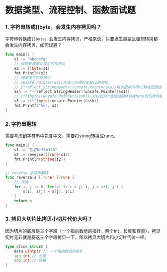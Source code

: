 # 数据类型、流程控制、函数面试题

### 1. 字符串转成[]byte，会发生内存拷贝吗？

字符串转换成`[]byte`，会发生内存拷贝，严格来说，只要发生类型且强制转换都会发生内存拷贝，如何规避？

```go
func main() {
    s1 := "abcdefg"
    // 强制转换都会发生内存拷贝
    s2 := []byte(s1)
    fmt.Println(s2)
    // 规避发生内存拷贝
    // unsafe.Pointer(&s1)方法可以得到变量s1的地址
    // (*reflect.StringHeader)(unsafe.Pointer(&a))可以把字符串s1转成底层结构的形式
    ssh := *(*reflect.StringHeader)(unsafe.Pointer(&s1))
    // (*[]byte)(unsafe.Pointer(&ssh)) 可以把ssh底层结构体转成byte的切片的指针
    s3 := *(*[]byte)(unsafe.Pointer(&ssh))
    fmt.Printf("%v", s3)
}
```

### 2. 字符串翻转

需要考虑到字符串中包含中文，需要将string转换成rune。

```go
func main() {
    s1 := "你好hello123"
    s2 := reverse([]rune(s1))
    fmt.Println(string(s2))
}

// reverse 字符串翻转
func reverse(s []rune) []rune {
    // 转换
    for i, j := 0, len(s)-1; i < j; i, j = i+1, j-1 {
        s[i], s[j] = s[j], s[i]
    }
    return s
}
```

### 3. 拷贝大切片比拷贝小切片代价大吗？

因为切片的底层是三个字段（一个指向数组的指针，两个int，长度和容量），拷贝切片无非就是将这三个字段拷贝一下，所以拷贝大切片和小切片代价一样。

```go
type slice struct {
    data uintptr // 一个指向数组的指针
    len int // 长度
    cap int // 容量
}
```
